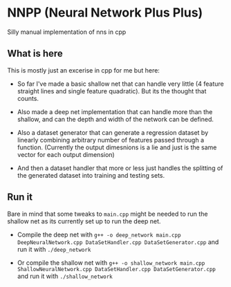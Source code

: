 # NNPP (Neural Network Plus Plus)
Silly manual implementation of nns in cpp

## What is here
This is mostly just an excerise in cpp for me but here:

- So far I've made a basic shallow net that can handle very little (4 feature straight lines and single feature quadratic). But its the thought that counts. 
- Also made a deep net implementation that can handle more than the shallow, and can the depth and width of the network can be defined.

- Also a dataset generator that can generate a regression dataset by linearly combining arbitrary number of features passed through a function. (Currently the output dimesnions is a lie and just is the same vector for each output dimension)
- And then a dataset handler that more or less just handles the splitting of the generated dataset into training and testing sets.

## Run it
Bare in mind that some tweaks to `main.cpp` might be needed to run the shallow net as its currently set up to run the deep net.

- Compile the deep net with `g++ -o deep_network main.cpp DeepNeuralNetwork.cpp DataSetHandler.cpp DataSetGenerator.cpp` and run it with `./deep_network`

- Or compile the shallow net with `g++ -o shallow_network main.cpp ShallowNeuralNetwork.cpp DataSetHandler.cpp DataSetGenerator.cpp` and run it with `./shallow_network`



